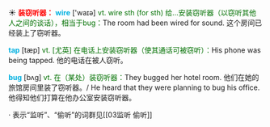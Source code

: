 ☀ <font color="red">**装窃听器：**</font>
<font color="sky blue">**wire**</font> ['waɪə] 
<font color="rgb(227, 108, 9)">vt. wire sth (for sth) 给…安装窃听器（以窃听其他人之间的谈话），相当于bug：</font>The room had been wired for sound. 这个房间已经装上了窃听器。

<font color="sky blue">**tap**</font> [tæp] 
<font color="rgb(227, 108, 9)">vt. [尤英] 在电话上安装窃听器（使其通话可被窃听）：</font>His phone was being tapped. 他的电话在被人窃听。
           
<font color="sky blue">**bug**</font> [bʌg]
<font color="rgb(227, 108, 9)">vt. 在（某处）装窃听器：</font>They bugged her hotel room. 他们在她的旅馆房间里装了窃听器。/ He heard that they were planning to bug his office. 他得知他们打算在他办公室安装窃听器。

· 表示“监听”、“偷听”的词群见[[03监听 偷听]]
